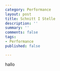```yaml
---
category: Performance
layout: post
title: Schnitt I Stelle
description: ''
summary: ''
comments: false
tags:
- Performance
published: false

---
```

hallo